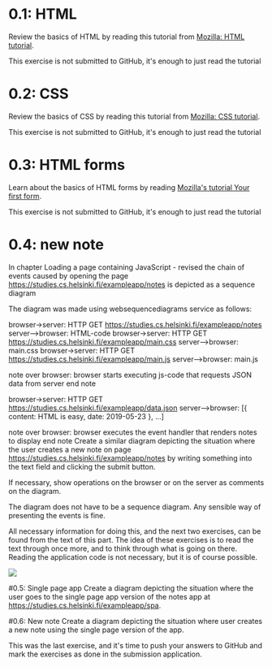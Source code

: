 # 0.1: HTML
Review the basics of HTML by reading this tutorial from [Mozilla: HTML tutorial](https://developer.mozilla.org/en-US/docs/Learn/Getting_started_with_the_web/HTML_basics).

This exercise is not submitted to GitHub, it's enough to just read the tutorial


# 0.2: CSS
Review the basics of CSS by reading this tutorial from [Mozilla: CSS tutorial](https://developer.mozilla.org/en-US/docs/Learn/Getting_started_with_the_web/CSS_basics).

This exercise is not submitted to GitHub, it's enough to just read the tutorial


# 0.3: HTML forms
Learn about the basics of HTML forms by reading [Mozilla's tutorial Your first form](https://developer.mozilla.org/en-US/docs/Learn/HTML/Forms/Your_first_HTML_form).

This exercise is not submitted to GitHub, it's enough to just read the tutorial


# 0.4: new note
In chapter Loading a page containing JavaScript - revised the chain of events caused by opening the page https://studies.cs.helsinki.fi/exampleapp/notes is depicted as a sequence diagram

The diagram was made using websequencediagrams service as follows:

browser->server: HTTP GET https://studies.cs.helsinki.fi/exampleapp/notes
server-->browser: HTML-code
browser->server: HTTP GET https://studies.cs.helsinki.fi/exampleapp/main.css
server-->browser: main.css
browser->server: HTTP GET https://studies.cs.helsinki.fi/exampleapp/main.js
server-->browser: main.js

note over browser:
browser starts executing js-code
that requests JSON data from server 
end note

browser->server: HTTP GET https://studies.cs.helsinki.fi/exampleapp/data.json
server-->browser: [{ content: HTML is easy, date: 2019-05-23 }, ...]

note over browser:
browser executes the event handler
that renders notes to display
end note
Create a similar diagram depicting the situation where the user creates a new note on page https://studies.cs.helsinki.fi/exampleapp/notes by writing something into the text field and clicking the submit button.

If necessary, show operations on the browser or on the server as comments on the diagram.

The diagram does not have to be a sequence diagram. Any sensible way of presenting the events is fine.

All necessary information for doing this, and the next two exercises, can be found from the text of this part. The idea of these exercises is to read the text through once more, and to think through what is going on there. Reading the application code is not necessary, but it is of course possible.

<img src="https://www.websequencediagrams.com/cgi-bin/cdraw?lz=dGl0bGUgMC40IE5ldyBOb3RlCgoKbm90ZSBsZWZ0IG9mIEJyb3dzZXI6IFVzZXIgY2xpY2tzIGJ1dHRvbiB0byBzZW5kIGlucHV0IHRvIHRoZSBzZXJ2ZXIKADEHLT5TAAsFOiBIVFRQIFBPU1QgcmVxdWVzdCBzZW4AMQUvbmV3X25vdGUAdAZyaWdoAHYFADIIADwGIGNyZWF0ZXMgYSBuZXcgb2JqZWN0IGFuZCBhZGRzAHYIYXJyYXkgY2FsbGVkIG5vdGVzCgB7Bi0-AIFBCQCBBQVzdGF0dXMgY29kZSAzMDIgKHJlZGlyZWN0LWFza3MgYgCBcQYgdG8gZG8AbAcAgT0FR0VUAIEuBm90ZXMpAIFQF0dFAIFcCgAkCQB1FE1MAH0FACUiOiBtYWluLmNzAIE9EwARCQAeKGoALRhqcwCDZhcAg38HIHJlYWRzIGpzIHdoaWNoIHRyaWdnZXJzAIFkDWZvcgCCcwcAgXsiZm9yIGRhdGEuanNvbgCDGBIAEgkgKHJhdwAlBSBvZgCEYgUAgnkHAIERHndyaQCELQUAhBAFb2YAOwYAhSEHcGFnZQ&s=default">

#0.5: Single page app
Create a diagram depicting the situation where the user goes to the single page app version of the notes app at https://studies.cs.helsinki.fi/exampleapp/spa.


#0.6: New note
Create a diagram depicting the situation where user creates a new note using the single page version of the app.

This was the last exercise, and it's time to push your answers to GitHub and mark the exercises as done in the submission application.
